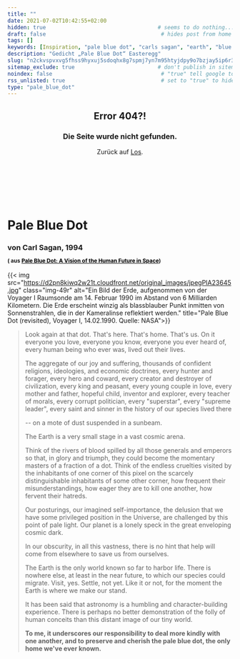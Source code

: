 ```yaml
---
title: ""
date: 2021-07-02T10:42:55+02:00
hidden: true                                   # seems to do nothing...
draft: false                                    # hides post from home
tags: []
keywords: [Inspiration, "pale blue dot", "carls sagan", "earth", "blue marble"]
description: "Gedicht „Pale Blue Dot“ Easteregg"
slug: "n2ckvspvxvg5fhss9hyxuj5sdoqhx8g7spmj7yn7m95htyjdpy9o7bzjay5ip6r3upmxbn44mf4935wwvw6ruq7eprprovdepitohavvwmfyw9v2c64uxbmcrrw34nu3"
sitemap_exclude: true                          # don't publish in sitemap
noindex: false                                  # "true" tell google to not index
rss_unlisted: true                              # set to "true" to hide in rss feed, else leave blank.
type: "pale_blue_dot"          
---
```


<h2 style="text-align: center;">Error 404?!</h2>

<h3 style="text-align: center;">Die Seite wurde nicht gefunden.</h3>

<p style="text-align: center;">Zurück auf <a href="/">Los</a>.</p>

<h1 style="padding-top:100px;">Pale Blue Dot</h1>

### von Carl Sagan, 1994 <p style="font-size:12px;">( aus <a href="https://www.goodreads.com/book/show/61663.Pale_Blue_Dot" target="_blank" style="color: black">Pale Blue Dot: A Vision of the Human Future in Space</a>)</p>

{{< img src="https://d2pn8kiwq2w21t.cloudfront.net/original_images/jpegPIA23645.jpg" class="img-49r"  alt="Ein Bild der Erde, aufgenommen von der Voyager I Raumsonde am 14. Februar 1990 im Abstand von 6 Milliarden Kilometern. Die Erde erscheint winzig als blassblauber Punkt inmitten von Sonnenstrahlen, die in der Kameralinse reflektiert werden." title="Pale Blue Dot (revisited), Voyager I, 14.02.1990. Quelle: NASA">}}

>Look again at that dot. That's here. That's home. That's us. On it everyone you love, everyone you know, everyone you ever heard of, every human being who ever was, lived out their lives.
>
>The aggregate of our joy and suffering, thousands of confident religions, ideologies, and economic doctrines, every hunter and forager, every hero and coward, every creator and destroyer of civilization, every king and peasant, every young couple in love, every mother and father, hopeful child, inventor and explorer, every teacher of morals, every corrupt politician, every "superstar", every "supreme leader", every saint and sinner in the history of our species lived there
>
> -- on a mote of dust suspended in a sunbeam.
>
>The Earth is a very small stage in a vast cosmic arena.
>
>Think of the rivers of blood spilled by all those generals and emperors so that, in glory and triumph, they could become the momentary masters of a fraction of a dot. Think of the endless cruelties visited by the inhabitants of one corner of this pixel on the scarcely distinguishable inhabitants of some other corner, how frequent their misunderstandings, how eager they are to kill one another, how fervent their hatreds.
>
>Our posturings, our imagined self-importance, the delusion that we have some privileged position in the Universe, are challenged by this point of pale light. Our planet is a lonely speck in the great enveloping cosmic dark.
>
>In our obscurity, in all this vastness, there is no hint that help will come from elsewhere to save us from ourselves.
>
>The Earth is the only world known so far to harbor life. There is nowhere else, at least in the near future, to which our species could migrate. Visit, yes. Settle, not yet. Like it or not, for the moment the Earth is where we make our stand.
>
>It has been said that astronomy is a humbling and character-building experience. There is perhaps no better demonstration of the folly of human conceits than this distant image of our tiny world.
>
>**To me, it underscores our responsibility to deal more kindly with one another, and to preserve and cherish the pale blue dot, the only home we've ever known.**
